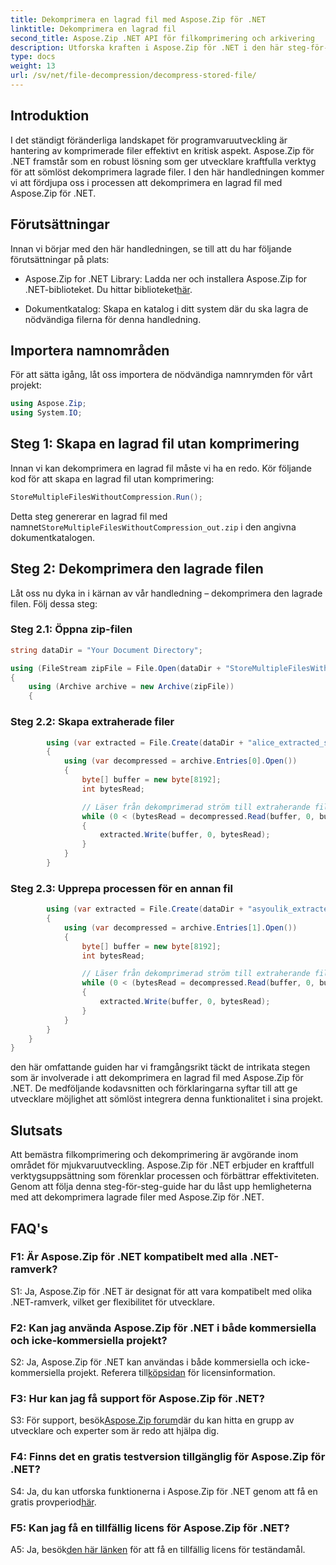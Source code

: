 ```yaml
---
title: Dekomprimera en lagrad fil med Aspose.Zip för .NET
linktitle: Dekomprimera en lagrad fil
second_title: Aspose.Zip .NET API för filkomprimering och arkivering
description: Utforska kraften i Aspose.Zip för .NET i den här steg-för-steg-guiden om att dekomprimera lagrade filer. Förbättra dina färdigheter i mjukvaruutveckling med en robust lösning för effektiv filhantering.
type: docs
weight: 13
url: /sv/net/file-decompression/decompress-stored-file/
---
```

## Introduktion

I det ständigt föränderliga landskapet för programvaruutveckling är hantering av komprimerade filer effektivt en kritisk aspekt. Aspose.Zip för .NET framstår som en robust lösning som ger utvecklare kraftfulla verktyg för att sömlöst dekomprimera lagrade filer. I den här handledningen kommer vi att fördjupa oss i processen att dekomprimera en lagrad fil med Aspose.Zip för .NET.

## Förutsättningar

Innan vi börjar med den här handledningen, se till att du har följande förutsättningar på plats:

- Aspose.Zip for .NET Library: Ladda ner och installera Aspose.Zip for .NET-biblioteket. Du hittar biblioteket[här](https://releases.aspose.com/zip/net/).

- Dokumentkatalog: Skapa en katalog i ditt system där du ska lagra de nödvändiga filerna för denna handledning.

## Importera namnområden

För att sätta igång, låt oss importera de nödvändiga namnrymden för vårt projekt:

```csharp
using Aspose.Zip;
using System.IO;
```

## Steg 1: Skapa en lagrad fil utan komprimering

Innan vi kan dekomprimera en lagrad fil måste vi ha en redo. Kör följande kod för att skapa en lagrad fil utan komprimering:

```csharp
StoreMultipleFilesWithoutCompression.Run();
```

 Detta steg genererar en lagrad fil med namnet`StoreMultipleFilesWithoutCompression_out.zip` i den angivna dokumentkatalogen.

## Steg 2: Dekomprimera den lagrade filen

Låt oss nu dyka in i kärnan av vår handledning – dekomprimera den lagrade filen. Följ dessa steg:

### Steg 2.1: Öppna zip-filen

```csharp
string dataDir = "Your Document Directory";

using (FileStream zipFile = File.Open(dataDir + "StoreMultipleFilesWithoutCompression_out.zip", FileMode.Open))
{
    using (Archive archive = new Archive(zipFile))
    {
```

### Steg 2.2: Skapa extraherade filer

```csharp
        using (var extracted = File.Create(dataDir + "alice_extracted_store_out.txt"))
        {
            using (var decompressed = archive.Entries[0].Open())
            {
                byte[] buffer = new byte[8192];
                int bytesRead;

                // Läser från dekomprimerad ström till extraherande fil.
                while (0 < (bytesRead = decompressed.Read(buffer, 0, buffer.Length)))
                {
                    extracted.Write(buffer, 0, bytesRead);
                }
            }
        }
```

### Steg 2.3: Upprepa processen för en annan fil

```csharp
        using (var extracted = File.Create(dataDir + "asyoulik_extracted_store_out.txt"))
        {
            using (var decompressed = archive.Entries[1].Open())
            {
                byte[] buffer = new byte[8192];
                int bytesRead;

                // Läser från dekomprimerad ström till extraherande fil.
                while (0 < (bytesRead = decompressed.Read(buffer, 0, buffer.Length)))
                {
                    extracted.Write(buffer, 0, bytesRead);
                }
            }
        }
    }
}
```

den här omfattande guiden har vi framgångsrikt täckt de intrikata stegen som är involverade i att dekomprimera en lagrad fil med Aspose.Zip för .NET. De medföljande kodavsnitten och förklaringarna syftar till att ge utvecklare möjlighet att sömlöst integrera denna funktionalitet i sina projekt.

## Slutsats

Att bemästra filkomprimering och dekomprimering är avgörande inom området för mjukvaruutveckling. Aspose.Zip för .NET erbjuder en kraftfull verktygsuppsättning som förenklar processen och förbättrar effektiviteten. Genom att följa denna steg-för-steg-guide har du låst upp hemligheterna med att dekomprimera lagrade filer med Aspose.Zip för .NET.

## FAQ's

### F1: Är Aspose.Zip för .NET kompatibelt med alla .NET-ramverk?

S1: Ja, Aspose.Zip för .NET är designat för att vara kompatibelt med olika .NET-ramverk, vilket ger flexibilitet för utvecklare.

### F2: Kan jag använda Aspose.Zip för .NET i både kommersiella och icke-kommersiella projekt?

 S2: Ja, Aspose.Zip för .NET kan användas i både kommersiella och icke-kommersiella projekt. Referera till[köpsidan](https://purchase.aspose.com/buy) för licensinformation.

### F3: Hur kan jag få support för Aspose.Zip för .NET?

 S3: För support, besök[Aspose.Zip forum](https://forum.aspose.com/c/zip/37)där du kan hitta en grupp av utvecklare och experter som är redo att hjälpa dig.

### F4: Finns det en gratis testversion tillgänglig för Aspose.Zip för .NET?

 S4: Ja, du kan utforska funktionerna i Aspose.Zip för .NET genom att få en gratis provperiod[här](https://releases.aspose.com/).

### F5: Kan jag få en tillfällig licens för Aspose.Zip för .NET?

 A5: Ja, besök[den här länken](https://purchase.aspose.com/temporary-license/) för att få en tillfällig licens för teständamål.
